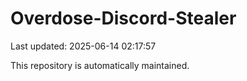 # Overdose-Discord-Stealer

Last updated: 2025-06-14 02:17:57

This repository is automatically maintained.

